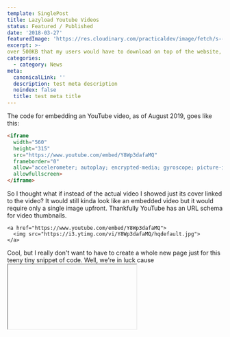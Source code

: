 ```yaml
---
template: SinglePost
title: Lazyload Youtube Videos
status: Featured / Published
date: '2018-03-27'
featuredImage: 'https://res.cloudinary.com/practicaldev/image/fetch/s--ESjkTlur--/c_limit%2Cf_auto%2Cfl_progressive%2Cq_auto%2Cw_880/https://i.imgur.com/IT0tvqp.png'
excerpt: >-
over 500KB that my users would have to download on top of the website, regardless if they'll watch the video. Do you have any idea how heavy this might hit your users, specially the ones with slow connection or low performing machines? To add insult to injury they'd also be being tracked—Hi Google—for just loading a video they didn't even know was there.
categories:
  - category: News
meta:
  canonicalLink: ''
  description: test meta description
  noindex: false
  title: test meta title
---
```


The code for embedding an YouTube video, as of August 2019, goes like this:

```html
<iframe 
  width="560" 
  height="315" 
  src="https://www.youtube.com/embed/Y8Wp3dafaMQ" 
  frameborder="0" 
  allow="accelerometer; autoplay; encrypted-media; gyroscope; picture-in-picture" 
  allowfullscreen>
</iframe>
```

So I thought what if instead of the actual video I showed just its cover linked to the video? It would still kinda look like an embedded video but it would require only a single image upfront. Thankfully YouTube has an URL schema for video thumbnails.

```
<a href="https://www.youtube.com/embed/Y8Wp3dafaMQ">
  <img src="https://i3.ytimg.com/vi/Y8Wp3dafaMQ/hqdefault.jpg">
</a>
```

Cool, but I really don't want to have to create a whole new page just for this teeny tiny snippet of code. Well, we're in luck cause <iframe> has just the perfect thing for us—the srcdoc attribute. With it you can source the <iframe> directly in the hosting page. Just beware that it won't work on Edge or IE and that we can't use double quotes.

```
<iframe 
  ...
  srcdoc="<a href=https://www.youtube.com/embed/Y8Wp3dafaMQ><img src=https://i3.ytimg.com/vi/Y8Wp3dafaMQ/hqdefault.jpg></a>">
</iframe>
```

Finally you'll notice that if we click the image it'll load the video but in a paused state and we would need to click it again to start watching. Fret not, cause the embed video URL supports player parameters and among those there's the autoplay variable which does exactly what you would expect. Additionally due to browser's default style users on systems with scrollbar—namely not macOS—will see an unnecessary scrollbar, but nothing that a small CSS reset wouldn't fix.

![Youbue Additional JavaScript](https://res.cloudinary.com/practicaldev/image/fetch/s--ESjkTlur--/c_limit%2Cf_auto%2Cfl_progressive%2Cq_auto%2Cw_880/https://i.imgur.com/IT0tvqp.png)

```
<iframe width="560" height="315" src="https://www.youtube.com/embed/Id64silK_7M" frameborder="0" allow="accelerometer; autoplay; encrypted-media; gyroscope; picture-in-picture" allowfullscreen></iframe>
```

